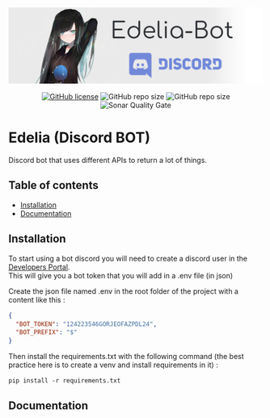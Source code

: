 <div align="center">
  <img src="https://raw.githubusercontent.com/Edenskull/Edelia/master/.github/_static/Banner.jpg">
</div>

<div align="center">

[![GitHub license](https://img.shields.io/github/license/Edenskull/Edelia?color=blue&style=for-the-badge)](https://github.com/Edenskull/Edelia/blob/master/LICENSE)
![GitHub repo size](https://img.shields.io/github/repo-size/Edenskull/Edelia?color=green&style=for-the-badge)
![GitHub repo size](https://img.shields.io/badge/Python-3.6%20%7C%203.7-yellow?style=for-the-badge)
![Sonar Quality Gate](https://img.shields.io/sonar/quality_gate/Edenskull_Edelia?server=https%3A%2F%2Fsonarcloud.io&style=for-the-badge)

</div>

# Edelia (Discord BOT)
Discord bot that uses different APIs to return a lot of things.

## Table of contents
* [Installation](#installation)
* [Documentation](#documentation)

## Installation

To start using a bot discord you will need to create a discord user in the [Developers Portal](https://discordpy.readthedocs.io/en/latest/discord.html).  
This will give you a bot token that you will add in a .env file (in json)

Create the json file named .env in the root folder of the project with a content like this :
```JSON
{
  "BOT_TOKEN": "124223546GORJEOFAZPDL24",
  "BOT_PREFIX": "$"
}
```

Then install the requirements.txt with the following command (the best practice here is to create a venv and install requirements in it) : 
```
pip install -r requirements.txt
```

## Documentation

